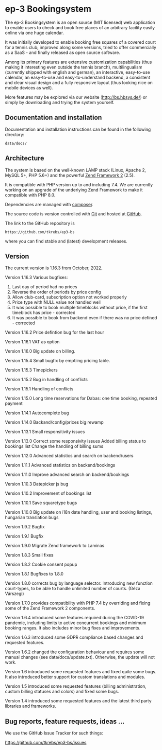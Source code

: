 # ep-3 Bookingsystem

The ep-3 Bookingsystem is an open source (MIT licensed) web application to enable users to check and book free places of
an arbitrary facility easily online via one huge calendar.

It was initially developed to enable booking free squares of a covered court for a tennis club, improved along some
versions, tried to offer commercially as a SaaS - and finally released as open source software.

Among its primary features are extensive customization capabilities (thus making it interesting even outside the tennis
branch), multilingualism (currently shipped with english and german), an interactive, easy-to-use calendar, an
easy-to-use and easy-to-understand backend, a consistent and clear visual design and a fully responsive layout (thus
looking nice on mobile devices as well).

More features may be explored via our website (http://bs.hbsys.de/) or simply by downloading and trying the system
yourself.

## Documentation and installation

Documentation and installation instructions can be found in the following directory:

```
data/docs/
```

## Architecture

The system is based on the well-known LAMP stack (Linux, Apache 2, MySQL 5+, PHP 5.6+) and the powerful
[Zend Framework 2](http://framework.zend.com/) (2.5).

It is compatible with PHP version up to and including 7.4. We are currently working on an upgrade of the underlying
Zend Framework to make it compatible with PHP 8.0.

Dependencies are managed with [composer](https://getcomposer.org/).

The source code is version controlled with [Git](http://git-scm.com/) and hosted at [GitHub](https://github.com/).

The link to the GitHub repository is

```
https://github.com/tkrebs/ep3-bs
```

where you can find stable and (latest) development releases.

## Version

The current version is 1.16.3 from October, 2022.

Version 1.16.3
Various bugfixes:
1) Last day of period had no prices
2) Reverse the order of periods by price config
3) Allow club-card, subscription option not worked properly
4) Price type with NULL value not handled well
5) It was possible to book multiple timeblocks without price, if the first timeblock has price - corrected
6) It was possible to book from backend even if there was no price defined - corrected

Version 1.16.2
Price defintion bug for the last hour

Version 1.16.1
VAT as option

Version 1.16.0
Big update on billing. 

Version 1.15.4
Small bugfix by emptiing pricing table.

Version 1.15.3
Timepickers

Version 1.15.2
Bug in handling of conflicts

Version 1.15.1
Handling of conflicts 

Version 1.15.0
Long time reservations for Dabas: one time booking, repeated payment

Version 1.14.1
Autocomplete bug

Version 1.14.0
Backand/config/prices big rewamp

Version 1.13.1
Small responsitivity issues

Version 1.13.0
Correct some responsivity issues
Added billing status to bookings list
Change the handling of billing sums

Version 1.12.0
Advanced statistics and search on backend/users

Version 1.11.1
Advanced statistics on backend/bookings

Version 1.11.0
Improve advanced search on backend/bookings

Version 1.10.3
Datepicker js bug

Version 1.10.2
Improvement of bookings list

Version 1.10.1
Save squaretype bugs

Version 1.10.0
Big update on i18n date handling, user and booking listings, hungarian translation bugs

Version 1.9.2
Bugfix

Version 1.9.1
Bugfix

Version 1.9.0
Migrate Zend framework to Laminas

Version 1.8.3
Small fixes

Version 1.8.2
Cookie consent popup

Version 1.8.1
Bugfixes to 1.8.0

Version 1.8.0 corrects bug by language selector. Introducing new function court-types, to be able to handle unlimited number of courts. (Géza Várszegi)

Version 1.7.0 provides compatibility with PHP 7.4 by overriding and fixing some of the Zend Framework 2 components.

Version 1.6.4 introduced some features required during the COVID-19 pandemic, including limits to active concurrent bookings and minimum booking ranges. It also includes minor bug fixes and improvements.

Version 1.6.3 introduced some GDPR compliance based changes and requested features.

Version 1.6.2 changed the configuration behaviour and requires some manual changes (see data/docs/update.txt). Otherwise, the update will not work.

Version 1.6 introduced some requested features and fixed quite some bugs. It also introduced better support for custom translations and modules.

Version 1.5 introduced some requested features (billing administration, custom billing statuses and colors) and fixed some bugs.

Version 1.4 introduced some requested features and the latest third party libraries and frameworks.

## Bug reports, feature requests, ideas ...

We use the GitHub Issue Tracker for such things:

https://github.com/tkrebs/ep3-bs/issues

